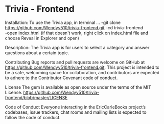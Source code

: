 # Trivia - Frontend 



Installation: To use the Trivia app, in terminal ... 
-git clone https://github.com/Wendyv510/trivia-frontend.git 
-cd trivia-frontend  
-open index.html (if that doesn't work, right click on index.html file and choose Reveal in Explorer and open)

Description: The Trivia app is for users to select a category and answer questions about a certain topic. 

Contributing Bug reports and pull requests are welcome on GitHub at https://github.com/Wendyv510/trivia-frontend.git. This project is intended to be a safe, welcoming space for collaboration, and contributors are expected to adhere to the Contributor Covenant code of conduct.

License The gem is available as open source under the terms of the MIT License. https://github.com/Wendyv510/trivia-frontend/blob/master/LICENSE

Code of Conduct Everyone interacting in the EricCarleBooks project’s codebases, issue trackers, chat rooms and mailing lists is expected to follow the code of conduct.
